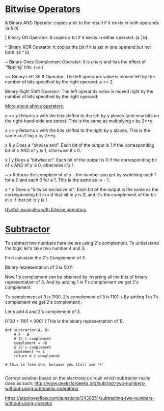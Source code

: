# [Bitwise Operators](https://www.tutorialspoint.com/python/bitwise_operators_example.htm)


& 
Binary AND Operator: copies a bit to the result if it exists in both operands	(a & b) 

| 
Binary OR	Operator: It copies a bit if it exists in either operand.	(a | b) 

^ 
Binary XOR Operator: It copies the bit if it is set in one operand but not both.	(a ^ b)

~ 
Binary Ones Complement Operator: It is unary and has the effect of 'flipping' bits.	(~a )

<< 
Binary Left Shift Operator: The left operands value is moved left by the number of bits specified by the right operand.	a << 2

>> 
Binary Right Shift Operator: The left operands value is moved right by the number of bits specified by the right operand.    

  
[More about above operators:](https://wiki.python.org/moin/BitwiseOperators)     

x << y
Returns x with the bits shifted to the left by y places (and new bits on the right-hand-side are zeros). This is the same as multiplying x by 2\**y.  

x >> y
Returns x with the bits shifted to the right by y places. This is the same as //'ing x by 2\**y.

x & y
Does a "bitwise and". Each bit of the output is 1 if the corresponding bit of x AND of y is 1, otherwise it's 0.

x | y
Does a "bitwise or". Each bit of the output is 0 if the corresponding bit of x AND of y is 0, otherwise it's 1.

~ x
Returns the complement of x - the number you get by switching each 1 for a 0 and each 0 for a 1. This is the same as -x - 1.

x ^ y
Does a "bitwise exclusive or". Each bit of the output is the same as the corresponding bit in x if that bit in y is 0, and it's the complement of the bit in x if that bit in y is 1.

[Usefull examples with bitwise operators](https://discuss.leetcode.com/topic/50315/a-summary-how-to-use-bit-manipulation-to-solve-problems-easily-and-efficiently)


# [Subtractor](http://www.cprogrammingcode.com/2014/06/write-program-to-add-two-numbers.html)   
To subtract two numbers here we are using 2's complement. To understand the logic let's take two number 4 and 3.

First calculate the 2's Complement of 3.

Binary representation of 3 is 0011

Now 1's complement can be obtained by inverting all the bits of binary representation of 3. And by adding 1 in 1's complement we get 2's complement.

1's complement of 3 is 1100.
2's complement of 3 is 1101. ( By adding 1 in 1's complement we get 2's complement).

Let's add 4 and 2's complement of 3.

0100 + 1101 = 0001 ( This is the binary representation of 1).

```
def subtractor(A, B)
    # A - B
    # 1\'s complement
    complement = ~B
    @ 2\'s complement
    comlement += 1
    return A + complement
    
# this is fake one, because you still use '+'
    
```

Correct solution based on the electronics circuit which subtractor really does as such: http://www.geeksforgeeks.org/subtract-two-numbers-without-using-arithmetic-operators/   

https://stackoverflow.com/questions/3430651/subtracting-two-numbers-without-using-operator



